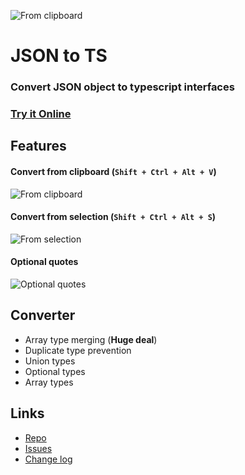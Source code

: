 ![From clipboard](https://image.ibb.co/fTb60k/icon.png)

# JSON to TS

### Convert JSON object to typescript interfaces

### [Try it Online](http://www.jsontots.com)

## Features

#### Convert from clipboard (`Shift + Ctrl + Alt + V`)

![From clipboard](./images/clipboard.gif)

#### Convert from selection (`Shift + Ctrl + Alt + S`)

![From selection](./images/selection.gif)

#### Optional quotes

![Optional quotes](./images/optional-quotes.gif)

## Converter

- Array type merging (**Huge deal**)
- Duplicate type prevention
- Union types
- Optional types
- Array types

## Links

- [Repo](https://github.com/MariusAlch/vscode-json-to-ts)
- [Issues](https://github.com/MariusAlch/vscode-json-to-ts/issues)
- [Change log](https://github.com/MariusAlch/vscode-json-to-ts/blob/master/CHANGELOG.md)
